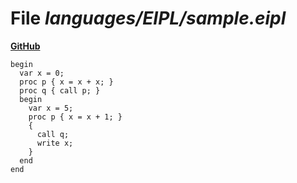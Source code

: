 # File _languages/EIPL/sample.eipl_
**[GitHub](https://github.com/softlang/yas/blob/master/languages/EIPL/sample.eipl)**
```
begin
  var x = 0;
  proc p { x = x + x; }
  proc q { call p; }
  begin
    var x = 5;
    proc p { x = x + 1; }
    {
      call q;
      write x;
    }
  end
end
```

